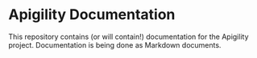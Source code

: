 Apigility Documentation
=======================

This repository contains (or will contain!) documentation for the Apigility
project. Documentation is being done as Markdown documents.
